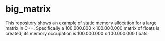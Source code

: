 # big_matrix
This repository shows an example of static memory allocation for a large matrix in C++. Specifically a 100.000.000 x 100.000.000 matrix of floats is created; its memory occupation is 100.000.000 x 100.000.000 floats.

